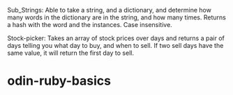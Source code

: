 Sub_Strings:  Able to take a string, and a dictionary, and determine how many words in the dictionary are in the string, and how many times.  Returns a hash with the word and the instances.  Case insensitive.  

Stock-picker: Takes an array of stock prices over days and returns a pair of days telling you what day to buy, and when to sell.  If two sell days have the same value, it will return the first day to sell.  
# odin-ruby-basics